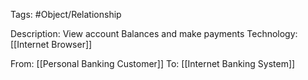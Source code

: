 
Tags: #Object/Relationship

Description: View account Balances and make payments
Technology: [[Internet Browser]]

From: [[Personal Banking Customer]]
To: [[Internet Banking System]]


